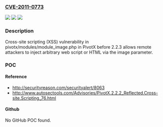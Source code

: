 ### [CVE-2011-0773](https://cve.mitre.org/cgi-bin/cvename.cgi?name=CVE-2011-0773)
![](https://img.shields.io/static/v1?label=Product&message=n%2Fa&color=blue)
![](https://img.shields.io/static/v1?label=Version&message=n%2Fa&color=blue)
![](https://img.shields.io/static/v1?label=Vulnerability&message=n%2Fa&color=brighgreen)

### Description

Cross-site scripting (XSS) vulnerability in pivotx/modules/module_image.php in PivotX before 2.2.3 allows remote attackers to inject arbitrary web script or HTML via the image parameter.

### POC

#### Reference
- http://securityreason.com/securityalert/8063
- http://www.autosectools.com/Advisories/PivotX.2.2.2_Reflected.Cross-site.Scripting_76.html

#### Github
No GitHub POC found.

